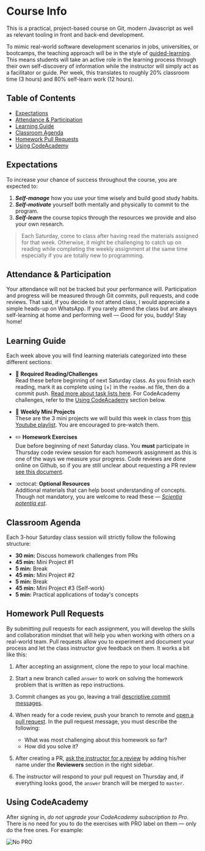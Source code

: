 # Course Info

This is a practical, project-based course on Git, modern Javascript as well as relevant tooling in front and back-end development.

To mimic real-world software development scenarios in jobs, universities, or bootcamps, the teaching approach will be in the style of [guided-learning](http://www.teachingtoolbox.us/direct-vs-guided). This means students will take an active role in the learning process through their own self-discovery of information while the instructor will simply act as a facilitator or guide. Per week, this translates to roughly 20% classroom time (3 hours) and 80% self-learn work (12 hours).

## Table of Contents

* [Expectations](#expectations)
* [Attendance & Participation](#attendance--participation)
* [Learning Guide](#learning-guide)
* [Classroom Agenda](#classroom-agenda)
* [Homework Pull Requests](#homework-pull-requests)
* [Using CodeAcademy](#using-codeacademy)

## Expectations

To increase your chance of success throughout the course, you are expected to:

1. ***Self-manage*** how you use your time wisely and build good study habits.
2. ***Self-motivate*** yourself both mentally and physically to commit to the program.
3. ***Self-learn*** the course topics through the resources we provide and also your own research.

> Each Saturday, come to class after having read the materials assigned for that week. Otherwise, it might be challenging to catch up on reading while completing the weekly assignment at the same time especially if you are totally new to programming.

## Attendance & Participation

Your attendance will not be tracked but your performance will. Participation and progress will be measured through Git commits, pull requests, and code reviews. That said, if you decide to not attend class, I would appreciate a simple heads-up on WhatsApp. If you rarely attend the class but are always self-learning at home and performing well — Good for you, buddy! Stay home!

## Learning Guide

Each week above you will find learning materials categorized into these different sections:

* :closed_book:  **Required Reading/Challenges** \
Read these before beginning of next Saturday class. As you finish each reading, mark it as complete  using `[x]` in the `readme.md` file, then do a commit push. [Read more about task lists here](https://help.github.com/en/articles/about-task-lists#creating-task-lists). For CodeAcademy challenges, refer to the [Using CodeAcademy](#using-codeacademy) section below.

* :dart:  **Weekly Mini Projects** \
These are the 3 mini projects we will build this week in class from [this Youtube playlist](https://www.youtube.com/watch?v=VuN8qwZoego&list=PLu8EoSxDXHP6CGK4YVJhL_VWetA865GOH). You are encouraged to pre-watch them.

* :pencil2:  **Homework Exercises** \
Due before beginning of next Saturday class. You **must** participate in Thursday code review session for each homework assignment as this is one of the ways we measure your progress. Code reviews are done online on Github, so if you are still unclear about requesting a PR review [see this document](https://help.github.com/en/articles/requesting-a-pull-request-review).

* :octocat:  **Optional Resources** \
Additional materials that can help boost understanding of concepts. Though not mandatory, you are welcome to read these — [*Scientia potentia est*](https://en.wikipedia.org/wiki/Scientia_potentia_est).

## Classroom Agenda

Each 3-hour Saturday class session will strictly follow the following structure:

* **30 min:** Discuss homework challenges from PRs
* **45 min:** Mini Project #1
* **5 min:** Break 
* **45 min:** Mini Project #2
* **5 min:** Break 
* **45 min:** Mini Project #3 (Self-work)
* **5 min:** Practical applications of today's concepts

## Homework Pull Requests

By submitting pull requests for each assignment, you will develop the skills and collaboration mindset that will help you when working with others on a real-world team. Pull requests allow you to experiment and document your  process and let the class instructor give feedback on them. It works a bit like this:

1. After accepting an assignment, clone the repo to your local machine.

2. Start a new branch called `answer` to work on solving the homework problem that is written as repo instructions.

3. Commit changes as you go, leaving a trail [descriptive commit messages](https://github.com/erlang/otp/wiki/writing-good-commit-messages).

4. When ready for a code review, push your branch to remote and [open a pull request](https://help.github.com/en/articles/creating-a-pull-request). In the pull request message, you must describe the following:

    * What was most challenging about this homework so far?
    * How did you solve it?

5. After creating a PR, [ask the instructor for a review](https://help.github.com/en/articles/requesting-a-pull-request-review) by adding his/her name under the **Reviewers** section in the right sidebar.

5. The instructor will respond to your pull request on Thursday and, if everything looks good, the `answer` branch will be merged to `master`.

## Using CodeAcademy

After signing in, *do not upgrade your CodeAcademy subscription to Pro*. There is no need for you to do the exercises with PRO label on them — only do the free ones. For example:

![No PRO](https://res.cloudinary.com/yicf/image/upload/w_500/v1560677108/Code%20The%20Web/codeacademy.jpg)
